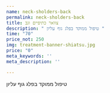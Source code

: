 ```yaml
---
name: neck-sholders-back
permalink: neck-sholders-back
title: צוואר כתיפיים וגב
description: " טיפול ממוקד בפלג גוף עליון "
time: "70"
price_not: 250
img: treatment-banner-shiatsu.jpg
price: "0"
meta_keywords: ''
meta_description: ''

---
```

טיפול ממוקד בפלג גוף עליון